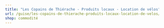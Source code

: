 ```yaml
---
title: "Les Copains de Thiérache - Produits locaux - Location de vélos"
url: /guise/les-copains-de-thierache-produits-locaux-location-de-velos/
shop: commodité
---
```

